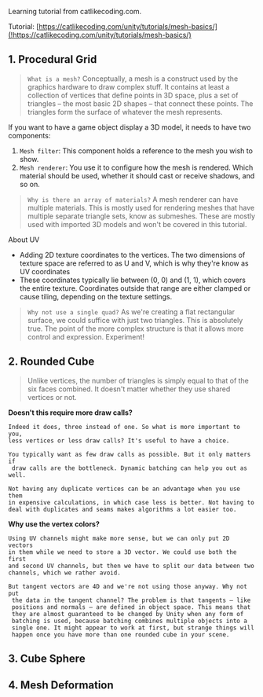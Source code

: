 Learning tutorial from catlikecoding.com.

Tutorial: [https://catlikecoding.com/unity/tutorials/mesh-basics/](!https://catlikecoding.com/unity/tutorials/mesh-basics/)

## 1. Procedural Grid ##

> `What is a mesh?` Conceptually, a mesh is a construct used by the graphics hardware to draw complex stuff. It contains at least a collection of vertices that define points in 3D space, plus a set of triangles – the most basic 2D shapes – that connect these points. The triangles form the surface of whatever the mesh represents.

If you want to have a game object display a 3D model, it needs to have two components:
1. `Mesh filter`: This component holds a reference to the mesh you wish to show. 
2. `Mesh renderer`: You use it to configure how the mesh is rendered. Which material should be used, whether it should cast or receive shadows, and so on.

> `Why is there an array of materials?`
> A mesh renderer can have multiple materials. This is mostly used for rendering meshes that have multiple separate triangle sets, know as submeshes. These are mostly used with imported 3D models and won't be covered in this tutorial.

About UV
* Adding 2D texture coordinates to the vertices. The two dimensions of texture space are referred to as U and V, which is why they're know as UV coordinates
* These coordinates typically lie between (0, 0) and (1, 1), which covers the entire texture. Coordinates outside that range are either clamped or cause tiling, depending on the texture settings.

> `Why not use a single quad?`
> As we're creating a flat rectangular surface, we could suffice with just two triangles. This is absolutely true. The point of the more complex structure is that it allows more control and expression. Experiment!

## 2. Rounded Cube ##

> Unlike vertices, the number of triangles is simply equal to that of the six faces combined. It doesn't matter whether they use shared vertices or not.

**Doesn't this require more draw calls?**
```
Indeed it does, three instead of one. So what is more important to you, 
less vertices or less draw calls? It's useful to have a choice.

You typically want as few draw calls as possible. But it only matters if
 draw calls are the bottleneck. Dynamic batching can help you out as well.

Not having any duplicate vertices can be an advantage when you use them 
in expensive calculations, in which case less is better. Not having to 
deal with duplicates and seams makes algorithms a lot easier too.
```

**Why use the vertex colors?**
```
Using UV channels might make more sense, but we can only put 2D vectors 
in them while we need to store a 3D vector. We could use both the first 
and second UV channels, but then we have to split our data between two 
channels, which we rather avoid.

But tangent vectors are 4D and we're not using those anyway. Why not put
 the data in the tangent channel? The problem is that tangents – like 
 positions and normals – are defined in object space. This means that 
 they are almost guaranteed to be changed by Unity when any form of 
 batching is used, because batching combines multiple objects into a 
 single one. It might appear to work at first, but strange things will 
 happen once you have more than one rounded cube in your scene.
```

## 3. Cube Sphere ##

## 4. Mesh Deformation ## 